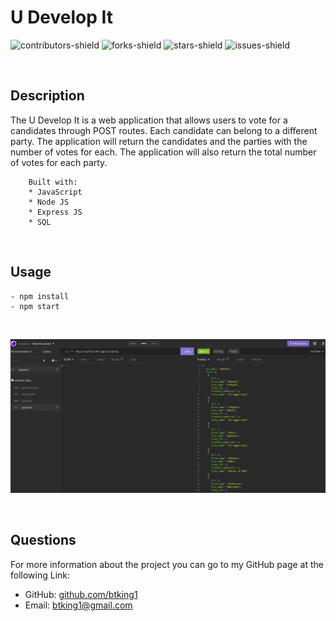 # U Develop It

![contributors-shield](https://img.shields.io/github/contributors/btking1/README-Generator?style=for-the-badge)
![forks-shield](https://img.shields.io/github/forks/btking1/README-Generator?style=for-the-badge)
![stars-shield](https://img.shields.io/github/stars/btking1/README-Generator?style=for-the-badge)
![issues-shield](https://img.shields.io/github/issues/btking1/README-Generator?style=for-the-badge)


<p>&nbsp;</p>



## Description
   
<!-- make a description for the udevelop it app that allows users to vote for a candidates -->

The U Develop It is a web application that allows users to vote for a candidates through POST routes. Each candidate can belong to a different party. The application will return the candidates and the parties with the number of votes for each. The application will also return the total number of votes for each party. 

        Built with: 
        * JavaScript
        * Node JS
        * Express JS
        * SQL
        
<p>&nbsp;</p>

## Usage

    - npm install
    - npm start


<p>&nbsp;</p>


![SCREENSHOOT](https://github.com/btking1/u-develop-it/blob/main/img/Screenshot%202022-08-06%20225720.jpg)

<p>&nbsp;</p>


## Questions

For more information about the project you can go
to my GitHub page at the following Link:

- GitHub: [github.com/btking1](https://github.com/btking1)
- Email: btking1@gmail.com
